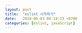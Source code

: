```yaml
---
layout: post
title:  "eslint 시작하기"
date:   2018-06-03 00:18:23 +0700
categories: [eslint, javaScript]
---
```


